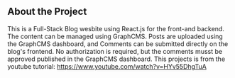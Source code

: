 ## About the Project

This is a Full-Stack Blog wesbite using React.js for the front-and backend. The content can be managed using GraphCMS. Posts are uploaded using the GraphCMS dashboard, and Comments can be submitted directly on the blog's frontend. No authorization is required, but the comments musst be approved published in the GraphCMS dashboard. 
This projects is from the youtube tutorial: https://www.youtube.com/watch?v=HYv55DhgTuA
